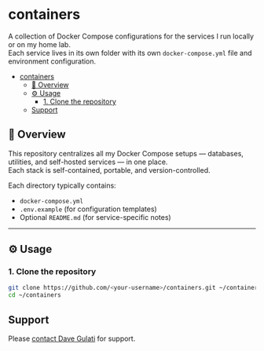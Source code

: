 # containers

A collection of Docker Compose configurations for the services I run locally or on my home lab.  
Each service lives in its own folder with its own `docker-compose.yml` file and environment configuration.

- [containers](#containers)
  - [🧩 Overview](#-overview)
  - [⚙️ Usage](#️-usage)
    - [1. Clone the repository](#1-clone-the-repository)
  - [Support](#support)

## 🧩 Overview

This repository centralizes all my Docker Compose setups — databases, utilities, and self-hosted services — in one place.  
Each stack is self-contained, portable, and version-controlled.

Each directory typically contains:

- `docker-compose.yml`
- `.env.example` (for configuration templates)
- Optional `README.md` (for service-specific notes)

---

## ⚙️ Usage

### 1. Clone the repository

```sh
git clone https://github.com/<your-username>/containers.git ~/containers
cd ~/containers
```

## Support

Please [contact Dave Gulati](https://davegulati.com/contact) for support.
